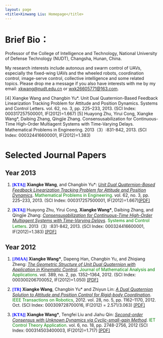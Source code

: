 ```yaml
---
layout: page
<title>Xinwang Liu: Homepage</title>
---
```


# Brief Bio：
Professor of the College of Intelligence and Technology, National University of Defense Technology (NUDT), Changsha, Hunan, China.

My research interests include autonous and swarm control of UAVs, especially the fixed-wing UAVs and the wheeled robots, coordination control, image-serve control, collective intelligence and some related topics. Please drop me a message if you also have interests with me by my email: <u>xkwang@nudt.edu.cn</u> or <u>wxk26605771@163.com</u>.



[4] Xiangke Wang and Changbin Yu*. Unit Dual Quaternion-Based Feedback Linearization Tracking Problem for Attitude and Position Dynamics. Systems and Control Letters. vol. 62, no. 3, pp. 225–233, 2013. (SCI Index: 000317257500001, IF(2012)=1.667)
[5] Huayong Zhu, Yirui Cong, Xiangke Wang*, Daibing Zhang, Qingjie Zhang.  Consensusabilization for Continuous-Time High-Order Multiagent Systems with Time-Varying Delays. Mathematical Problems in Engineering. 2013（3）:831-842, 2013.  (SCI Index: 000324416600001, IF(2012)=1.383) 


# Selected Journal Papers
## Year 2013
<ol>
<p style="margin-top: 8px;"><li><font face="verdana" color="blue"><b>[KTA]]</b></font> <b>Xiangke Wang</b>, and Changbin Yu*: <i><u> Unit Dual Quaternion-Based Feedback Linearization Tracking Problem for Attitude and Position Dynamics</u></i>. <font color="green">Mathematical Problems in Engineering</font>. vol. 62, no. 3, pp. 225–233, 2013. (SCI Index: 000317257500001, IF(2012)=1.667)<a href = "https:">[PDF]</a></li></p>

<p style="margin-top: 8px;"><li><font face="verdana" color="blue"><b>[KTA]]</b></font> Huayong Zhu, Yirui Cong, <b>Xiangke Wang*</b>, Daibing Zhang, and Qingjie Zhang: <i><u> Consensusabilization for Continuous-Time High-Order Multiagent Systems with Time-Varying Delays</u></i>. <font color="green">Systems and Control Letters</font>. 2013（3）:831-842, 2013.  (SCI Index: 000324416600001, IF(2012)=1.383) <a href = "https:">[PDF]</a></li></p>
</ol>


## Year 2012
<ol> 
<p style="margin-top: 8px;"><li><font face="verdana" color="blue"><b>[JMAA]</b></font> <b>Xiangke Wang*</b>, Dapeng Han, Changbin Yu, and Zhiqiang Zheng: <i><u> The Geometric Structure of Unit Dual Quaternion with Application in Kinematic Control</u></i>. <font color="green">Journal of Mathematical Analysis and Applications</font>. vol. 389, no. 2, pp. 1352–1364, 2012. (SCI Index: 000300206700052, IF(2012)=1.050) <a href = "https://github.com/xkwang2000/xkwang2000.github.io/blob/gh-pages/papers/2012-The%20geometric%20structure%20of%20unit%20dual%20quaternion%20with%20applicationin%20kinematic%20control.pdf">[PDF]</a></li></p>

<p style="margin-top: 8px;"><li><font face="verdana" color="blue"><b>[TR]</b></font> <b>Xiangke Wang</b>, Changbin Yu* and Zhiyun Lin: <i><u> A Dual Quaternion Solution to Attitude and Position Control for Rigid-body Coordination</u></i>. <font color="green">IEEE Transactions on Robotics</font>, 2012. vol. 28, no. 5, pp. 1162–1170, 2012. Oct. (SCI Index: 000309728700016, IF(2012) = 2.571/3.063)  <a href = "https:">[PDF]</a></li></p>

<p style="margin-top: 8px;"><li><font face="verdana" color="blue"><b>[KTA]]</b></font> <b>Xiangke Wang*</b>, Tengfei Liu and Jiahu Qin: <i><u> Second-order Consensus with Unknown Dynamics via Cyclic-small-gain Method</u></i>. <font color="green">IET Control Theory Application</font>. vol. 6, no. 18, pp. 2748-2756, 2012 (SCI Index: 000314503400003, IF(2012)=1.717) <a href = "https:">[PDF]</a></li></p>
</ol>



